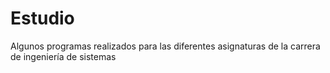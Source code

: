 Estudio
=======
Algunos programas realizados para las diferentes asignaturas de la carrera de ingeniería de sistemas
